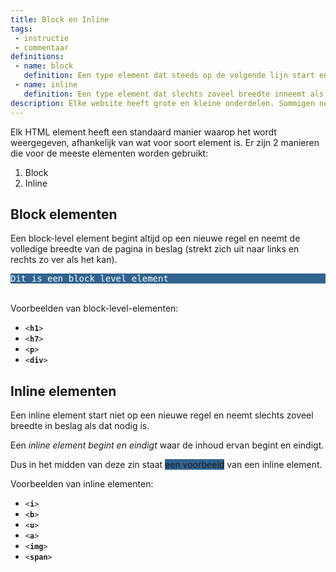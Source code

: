 ```yaml
---
title: Block en Inline
tags: 
 - instructie
 - commentaar
definitions:
 - name: block
   definition: Een type element dat steeds op de volgende lijn start en de volledige breedte in beslag neemt.
 - name: inline
   definition: Een type element dat slechts zoveel breedte inneemt als het nodig heeft en tussen andere inhoud geplaatst kan worden.
description: Elke website heeft grote en kleine onderdelen. Sommigen nemen veel ruimte in beslag, anderen kan je toevoegen in het midden van een zin. Het verschil tussen deze twee soorten onderdelen wordt in dit hoofdstuk verder toegelicht.
---
```



Elk HTML element heeft een standaard manier waarop het wordt weergegeven, afhankelijk van wat voor soort element is. Er zijn 2 manieren die voor de meeste elementen worden gebruikt:



1. Block
2. Inline


## Block elementen

Een block-level element begint altijd op een nieuwe regel en neemt de volledige breedte van de pagina in beslag (strekt zich uit naar links en rechts zo ver als het kan).

<pre style="background-color: #30638e; color: white">
Dit is een block level element
</pre>


 \
Voorbeelden van block-level-elementen:



*   <code>&lt;<strong>h1</strong>></code>
*   <code>&lt;<strong>h7</strong>></code>
*   <code>&lt;<strong>p</strong>></code> 
*   <code>&lt;<strong>div</strong>></code> 


## Inline elementen

Een inline element start niet op een nieuwe regel en neemt slechts zoveel breedte in beslag als dat nodig is.

Een _inline element begint en eindigt_ waar de inhoud ervan begint en eindigt. 

Dus in het midden van deze zin staat <span style="background-color: #30638e">een voorbeeld</span> van een inline element.

Voorbeelden van inline elementen:



*   <code>&lt;<strong>i</strong>></code> 
*   <code>&lt;<strong>b</strong>></code> 
*   <code>&lt;<strong>u</strong>></code> 
*   <code>&lt;<strong>a</strong>></code> 
*   <code>&lt;<strong>img</strong>></code> 
*   <code>&lt;<strong>span</strong>></code> 



